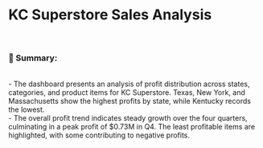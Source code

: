 <h1>KC Superstore Sales Analysis</h1>
<br>
<h3>📑 Summary:</h3>
<br>
- The dashboard presents an analysis of profit distribution across states, categories, and product items for KC Superstore. Texas, New York, and Massachusetts show the highest profits by state, while Kentucky records the lowest.
<br>
- The overall profit trend indicates steady growth over the four quarters, culminating in a peak profit of $0.73M in Q4. The least profitable items are highlighted, with some contributing to negative profits.
